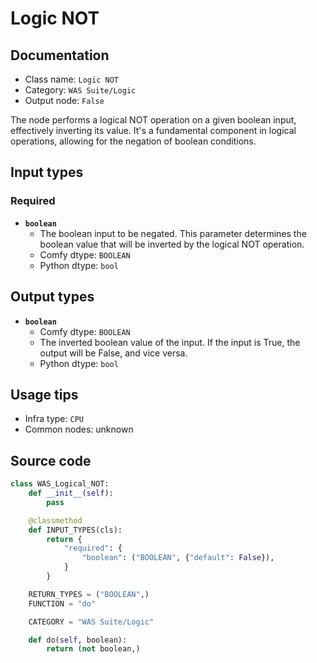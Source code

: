 # Logic NOT
## Documentation
- Class name: `Logic NOT`
- Category: `WAS Suite/Logic`
- Output node: `False`

The node performs a logical NOT operation on a given boolean input, effectively inverting its value. It's a fundamental component in logical operations, allowing for the negation of boolean conditions.
## Input types
### Required
- **`boolean`**
    - The boolean input to be negated. This parameter determines the boolean value that will be inverted by the logical NOT operation.
    - Comfy dtype: `BOOLEAN`
    - Python dtype: `bool`
## Output types
- **`boolean`**
    - Comfy dtype: `BOOLEAN`
    - The inverted boolean value of the input. If the input is True, the output will be False, and vice versa.
    - Python dtype: `bool`
## Usage tips
- Infra type: `CPU`
- Common nodes: unknown


## Source code
```python
class WAS_Logical_NOT:
    def __init__(self):
        pass

    @classmethod
    def INPUT_TYPES(cls):
        return {
            "required": {
                "boolean": ("BOOLEAN", {"default": False}),
            }
        }

    RETURN_TYPES = ("BOOLEAN",)
    FUNCTION = "do"

    CATEGORY = "WAS Suite/Logic"

    def do(self, boolean):
        return (not boolean,)

```
